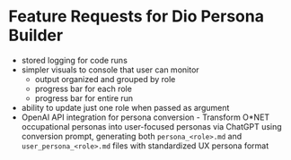 # Feature Requests for Dio Persona Builder 
* stored logging for code runs
* simpler visuals to console that user can monitor
  - output organized and grouped by role
  - progress bar for each role
  - progress bar for entire run
* ability to update just one role when passed as argument
* OpenAI API integration for persona conversion - Transform O*NET occupational personas into user-focused personas via ChatGPT using conversion prompt, generating both `persona_<role>.md` and `user_persona_<role>.md` files with standardized UX persona format
